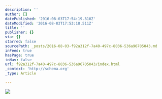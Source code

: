 ```yaml
---
description: ''
author: []
datePublished: '2016-08-03T17:54:19.310Z'
dateModified: '2016-08-03T17:53:18.511Z'
title: ''
publisher: {}
via: {}
starred: false
sourcePath: _posts/2016-08-03-f92a312f-7a40-497c-8036-536a96705043.md
inFeed: true
hasPage: true
inNav: false
url: f92a312f-7a40-497c-8036-536a96705043/index.html
_context: 'http://schema.org'
_type: Article

---
```

![](https://the-grid-user-content.s3-us-west-2.amazonaws.com/131134c7-fae9-450c-97e0-dc7a04314f13.jpg)